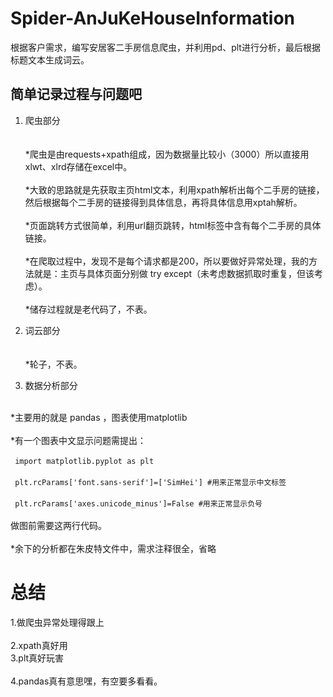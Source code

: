 # Spider-AnJuKeHouseInformation
根据客户需求，编写安居客二手房信息爬虫，并利用pd、plt进行分析，最后根据标题文本生成词云。

## 简单记录过程与问题吧

1. 爬虫部分<br>  <br>  
*爬虫是由requests+xpath组成，因为数据量比较小（3000）所以直接用xlwt、xlrd存储在excel中。<br>  
*大致的思路就是先获取主页html文本，利用xpath解析出每个二手房的链接，然后根据每个二手房的链接得到具体信息，再将具体信息用xptah解析。<br>  
*页面跳转方式很简单，利用url翻页跳转，html标签中含有每个二手房的具体链接。<br>  
*在爬取过程中，发现不是每个请求都是200，所以要做好异常处理，我的方法就是：主页与具体页面分别做 try except（未考虑数据抓取时重复，但该考虑）。<br>  
*储存过程就是老代码了，不表。<br>  
  
2. 词云部分<br>  <br>  
*轮子，不表。<br>  
  
3. 数据分析部分<br>  <br>  
  
*主要用的就是 pandas ，图表使用matplotlib<br>  
*有一个图表中文显示问题需提出：<br>  
  ` import matplotlib.pyplot as plt`<br>  
  ` plt.rcParams['font.sans-serif']=['SimHei'] #用来正常显示中文标签`<br>  
  ` plt.rcParams['axes.unicode_minus']=False #用来正常显示负号`<br>  
  做图前需要这两行代码。<br>  
*余下的分析都在朱皮特文件中，需求注释很全，省略<br>  
  
  
  # 总结
  
  1.做爬虫异常处理得跟上<br>  
  2.xpath真好用<br>
  3.plt真好玩害<br>  
  4.pandas真有意思嘿，有空要多看看。<br>  
